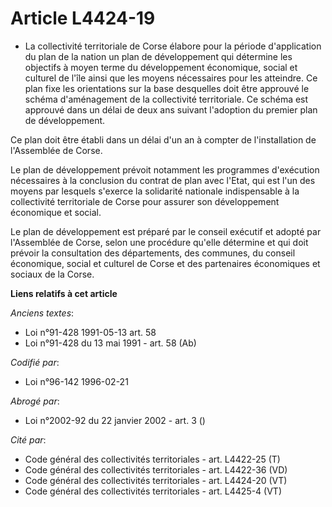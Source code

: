 # Article L4424-19

- La collectivité territoriale de Corse élabore pour la période d'application du plan de la nation un plan de développement
qui détermine les objectifs à moyen terme du développement économique, social et culturel de l'île ainsi que les moyens
nécessaires pour les atteindre. Ce plan fixe les orientations sur la base desquelles doit être approuvé le schéma
d'aménagement de la collectivité territoriale. Ce schéma est approuvé dans un délai de deux ans suivant l'adoption du premier
plan de développement.

Ce plan doit être établi dans un délai d'un an à compter de l'installation de l'Assemblée de Corse.

Le plan de développement prévoit notamment les programmes d'exécution nécessaires à la conclusion du contrat de plan avec
l'Etat, qui est l'un des moyens par lesquels s'exerce la solidarité nationale indispensable à la collectivité territoriale de
Corse pour assurer son développement économique et social.

Le plan de développement est préparé par le conseil exécutif et adopté par l'Assemblée de Corse, selon une procédure qu'elle
détermine et qui doit prévoir la consultation des départements, des communes, du conseil économique, social et culturel de
Corse et des partenaires économiques et sociaux de la Corse.

**Liens relatifs à cet article**

_Anciens textes_:

  - Loi n°91-428 1991-05-13 art. 58
  - Loi n°91-428 du 13 mai 1991 - art. 58 (Ab)

_Codifié par_:

  - Loi n°96-142 1996-02-21

_Abrogé par_:

  - Loi n°2002-92 du 22 janvier 2002 - art. 3 ()

_Cité par_:

  - Code général des collectivités territoriales - art. L4422-25 (T)
  - Code général des collectivités territoriales - art. L4422-36 (VD)
  - Code général des collectivités territoriales - art. L4424-20 (VT)
  - Code général des collectivités territoriales - art. L4425-4 (VT)
